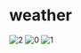 # weather


![2](https://user-images.githubusercontent.com/84645840/135764993-1c9199ed-b1c2-421f-a53b-902323a2ec03.jpg)
![0](https://user-images.githubusercontent.com/84645840/135764996-f15acd79-d74e-4127-9b32-987fdb3f7406.jpg)
![1](https://user-images.githubusercontent.com/84645840/135764997-1fc84922-856d-4ff6-bee0-c559ffc8f638.jpg)
